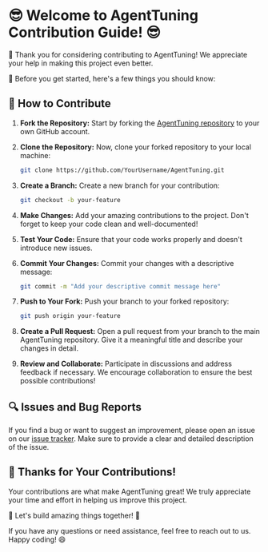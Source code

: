 # 😎 Welcome to AgentTuning Contribution Guide! 😎

👋 Thank you for considering contributing to AgentTuning! We appreciate your help in making this project even better.

🌟 Before you get started, here's a few things you should know:

## 📝 How to Contribute

1. **Fork the Repository:** Start by forking the [AgentTuning repository](https://github.com/THUDM/AgentTuning) to your own GitHub account.

2. **Clone the Repository:** Now, clone your forked repository to your local machine:

   ```bash
   git clone https://github.com/YourUsername/AgentTuning.git
   ```

3. **Create a Branch:** Create a new branch for your contribution:

   ```bash
   git checkout -b your-feature
   ```

4. **Make Changes:** Add your amazing contributions to the project. Don't forget to keep your code clean and well-documented!

5. **Test Your Code:** Ensure that your code works properly and doesn't introduce new issues.

6. **Commit Your Changes:** Commit your changes with a descriptive message:

   ```bash
   git commit -m "Add your descriptive commit message here"
   ```

7. **Push to Your Fork:** Push your branch to your forked repository:

   ```bash
   git push origin your-feature
   ```

8. **Create a Pull Request:** Open a pull request from your branch to the main AgentTuning repository. Give it a meaningful title and describe your changes in detail.

9. **Review and Collaborate:** Participate in discussions and address feedback if necessary. We encourage collaboration to ensure the best possible contributions!

## 🔍 Issues and Bug Reports

If you find a bug or want to suggest an improvement, please open an issue on our [issue tracker](https://github.com/THUDM/AgentTuning/issues). Make sure to provide a clear and detailed description of the issue.

## 🎉 Thanks for Your Contributions!

Your contributions are what make AgentTuning great! We truly appreciate your time and effort in helping us improve this project.

🚀 Let's build amazing things together! 🚀

If you have any questions or need assistance, feel free to reach out to us. Happy coding! 😄
